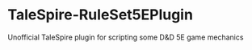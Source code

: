 # TaleSpire-RuleSet5EPlugin
Unofficial TaleSpire plugin for scripting some D&amp;D 5E game mechanics
